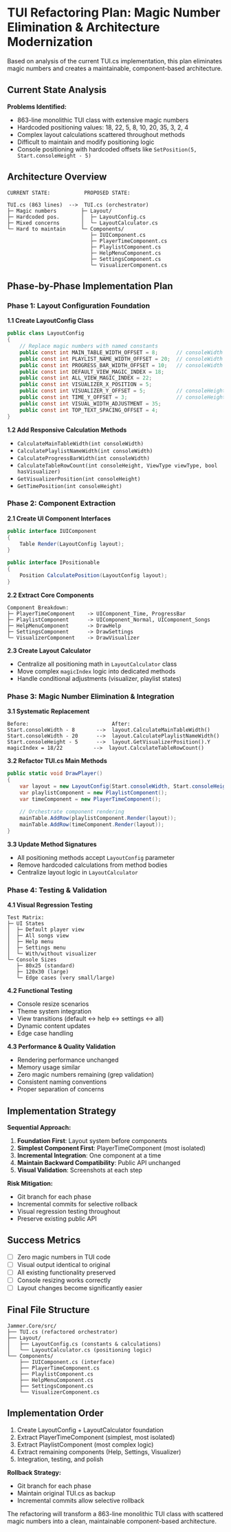 # TUI Refactoring Plan: Magic Number Elimination & Architecture Modernization

Based on analysis of the current TUI.cs implementation, this plan eliminates magic numbers and creates a maintainable, component-based architecture.

## Current State Analysis

**Problems Identified:**
- 863-line monolithic TUI class with extensive magic numbers
- Hardcoded positioning values: 18, 22, 5, 8, 10, 20, 35, 3, 2, 4
- Complex layout calculations scattered throughout methods
- Difficult to maintain and modify positioning logic
- Console positioning with hardcoded offsets like `SetPosition(5, Start.consoleHeight - 5)`

## Architecture Overview

```
CURRENT STATE:           PROPOSED STATE:
                        
TUI.cs (863 lines)  -->  TUI.cs (orchestrator)
├─ Magic numbers        ├─ Layout/
├─ Hardcoded pos.       │  ├─ LayoutConfig.cs
├─ Mixed concerns       │  └─ LayoutCalculator.cs
└─ Hard to maintain     └─ Components/
                           ├─ IUIComponent.cs
                           ├─ PlayerTimeComponent.cs
                           ├─ PlaylistComponent.cs
                           ├─ HelpMenuComponent.cs
                           ├─ SettingsComponent.cs
                           └─ VisualizerComponent.cs
```

## Phase-by-Phase Implementation Plan

### Phase 1: Layout Configuration Foundation

**1.1 Create LayoutConfig Class**
```csharp
public class LayoutConfig
{
    // Replace magic numbers with named constants
    public const int MAIN_TABLE_WIDTH_OFFSET = 8;      // consoleWidth - 8
    public const int PLAYLIST_NAME_WIDTH_OFFSET = 20;  // consoleWidth - 20
    public const int PROGRESS_BAR_WIDTH_OFFSET = 10;   // consoleWidth - 10
    public const int DEFAULT_VIEW_MAGIC_INDEX = 18;
    public const int ALL_VIEW_MAGIC_INDEX = 22;
    public const int VISUALIZER_X_POSITION = 5;
    public const int VISUALIZER_Y_OFFSET = 5;          // consoleHeight - 5
    public const int TIME_Y_OFFSET = 3;                // consoleHeight - 3
    public const int VISUAL_WIDTH_ADJUSTMENT = 35;
    public const int TOP_TEXT_SPACING_OFFSET = 4;
}
```

**1.2 Add Responsive Calculation Methods**
- `CalculateMainTableWidth(int consoleWidth)`
- `CalculatePlaylistNameWidth(int consoleWidth)`
- `CalculateProgressBarWidth(int consoleWidth)`
- `CalculateTableRowCount(int consoleHeight, ViewType viewType, bool hasVisualizer)`
- `GetVisualizerPosition(int consoleHeight)`
- `GetTimePosition(int consoleHeight)`

### Phase 2: Component Extraction

**2.1 Create UI Component Interfaces**
```csharp
public interface IUIComponent
{
    Table Render(LayoutConfig layout);
}

public interface IPositionable
{
    Position CalculatePosition(LayoutConfig layout);
}
```

**2.2 Extract Core Components**
```
Component Breakdown:
├─ PlayerTimeComponent    -> UIComponent_Time, ProgressBar
├─ PlaylistComponent      -> UIComponent_Normal, UIComponent_Songs
├─ HelpMenuComponent      -> DrawHelp
├─ SettingsComponent      -> DrawSettings
└─ VisualizerComponent    -> DrawVisualizer
```

**2.3 Create Layout Calculator**
- Centralize all positioning math in `LayoutCalculator` class
- Move complex `magicIndex` logic into dedicated methods
- Handle conditional adjustments (visualizer, playlist states)

### Phase 3: Magic Number Elimination & Integration

**3.1 Systematic Replacement**
```
Before:                           After:
Start.consoleWidth - 8       -->  layout.CalculateMainTableWidth()
Start.consoleWidth - 20      -->  layout.CalculatePlaylistNameWidth()
Start.consoleHeight - 5      -->  layout.GetVisualizerPosition().Y
magicIndex = 18/22          -->  layout.CalculateTableRowCount()
```

**3.2 Refactor TUI.cs Main Methods**
```csharp
public static void DrawPlayer()
{
    var layout = new LayoutConfig(Start.consoleWidth, Start.consoleHeight);
    var playlistComponent = new PlaylistComponent();
    var timeComponent = new PlayerTimeComponent();
    
    // Orchestrate component rendering
    mainTable.AddRow(playlistComponent.Render(layout));
    mainTable.AddRow(timeComponent.Render(layout));
}
```

**3.3 Update Method Signatures**
- All positioning methods accept `LayoutConfig` parameter
- Remove hardcoded calculations from method bodies
- Centralize layout logic in `LayoutCalculator`

### Phase 4: Testing & Validation

**4.1 Visual Regression Testing**
```
Test Matrix:
├─ UI States
│  ├─ Default player view
│  ├─ All songs view
│  ├─ Help menu
│  ├─ Settings menu
│  └─ With/without visualizer
└─ Console Sizes
   ├─ 80x25 (standard)
   ├─ 120x30 (large)
   └─ Edge cases (very small/large)
```

**4.2 Functional Testing**
- Console resize scenarios
- Theme system integration
- View transitions (default ↔ help ↔ settings ↔ all)
- Dynamic content updates
- Edge case handling

**4.3 Performance & Quality Validation**
- Rendering performance unchanged
- Memory usage similar
- Zero magic numbers remaining (grep validation)
- Consistent naming conventions
- Proper separation of concerns

## Implementation Strategy

**Sequential Approach:**
1. **Foundation First**: Layout system before components
2. **Simplest Component First**: PlayerTimeComponent (most isolated)
3. **Incremental Integration**: One component at a time
4. **Maintain Backward Compatibility**: Public API unchanged
5. **Visual Validation**: Screenshots at each step

**Risk Mitigation:**
- Git branch for each phase
- Incremental commits for selective rollback
- Visual regression testing throughout
- Preserve existing public API

## Success Metrics

- [ ] Zero magic numbers in TUI code
- [ ] Visual output identical to original
- [ ] All existing functionality preserved
- [ ] Console resizing works correctly
- [ ] Layout changes become significantly easier

## Final File Structure

```
Jammer.Core/src/
├── TUI.cs (refactored orchestrator)
├── Layout/
│   ├── LayoutConfig.cs (constants & calculations)
│   └── LayoutCalculator.cs (positioning logic)
└── Components/
    ├── IUIComponent.cs (interface)
    ├── PlayerTimeComponent.cs
    ├── PlaylistComponent.cs
    ├── HelpMenuComponent.cs
    ├── SettingsComponent.cs
    └── VisualizerComponent.cs
```

## Implementation Order

1. Create LayoutConfig + LayoutCalculator foundation
2. Extract PlayerTimeComponent (simplest, most isolated)
3. Extract PlaylistComponent (most complex logic)
4. Extract remaining components (Help, Settings, Visualizer)
5. Integration, testing, and polish

**Rollback Strategy:**
- Git branch for each phase
- Maintain original TUI.cs as backup
- Incremental commits allow selective rollback

The refactoring will transform a 863-line monolithic TUI class with scattered magic numbers into a clean, maintainable component-based architecture.